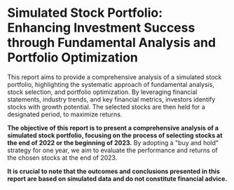 # Simulated Stock Portfolio: Enhancing Investment Success through Fundamental Analysis and Portfolio Optimization

This report aims to provide a comprehensive analysis of a simulated stock portfolio, highlighting the systematic approach of fundamental analysis, stock selection, and portfolio optimization. By leveraging financial statements, industry trends, and key financial metrics, investors identify stocks with growth potential. The selected stocks are then held for a designated period, to maximize returns.

**The objective of this report is to present a comprehensive analysis of a simulated stock portfolio, focusing on the process of selecting stocks at the end of 2022 or the beginning of 2023.** By adopting a "buy and hold" strategy for one year, we aim to evaluate the performance and returns of the chosen stocks at the end of 2023.


**It is crucial to note that the outcomes and conclusions presented in this report are based on simulated data and do not constitute financial advice.**
